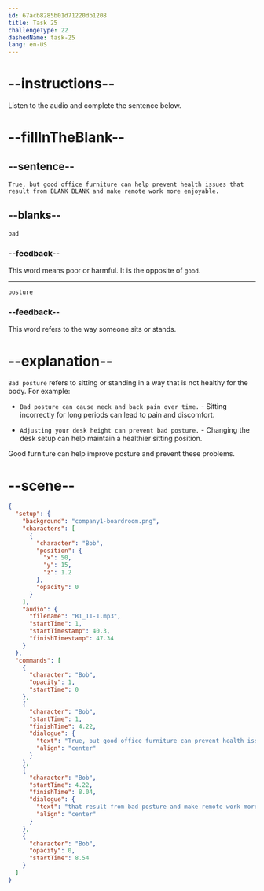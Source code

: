 ```yaml
---
id: 67acb8285b01d71220db1208
title: Task 25
challengeType: 22
dashedName: task-25
lang: en-US
---
```


<!-- (Audio) Bob: True, but good office furniture can help prevent health issues that result from bad posture and make remote work more enjoyable. -->

# --instructions--

Listen to the audio and complete the sentence below.

# --fillInTheBlank--

## --sentence--

`True, but good office furniture can help prevent health issues that result from BLANK BLANK and make remote work more enjoyable.`

## --blanks--

`bad`

### --feedback--

This word means poor or harmful. It is the opposite of `good`.

---

`posture`

### --feedback--

This word refers to the way someone sits or stands.

# --explanation--

`Bad posture` refers to sitting or standing in a way that is not healthy for the body. For example:

- `Bad posture can cause neck and back pain over time.` - Sitting incorrectly for long periods can lead to pain and discomfort.

- `Adjusting your desk height can prevent bad posture.` - Changing the desk setup can help maintain a healthier sitting position.

Good furniture can help improve posture and prevent these problems.

# --scene--

```json
{
  "setup": {
    "background": "company1-boardroom.png",
    "characters": [
      {
        "character": "Bob",
        "position": {
          "x": 50,
          "y": 15,
          "z": 1.2
        },
        "opacity": 0
      }
    ],
    "audio": {
      "filename": "B1_11-1.mp3",
      "startTime": 1,
      "startTimestamp": 40.3,
      "finishTimestamp": 47.34
    }
  },
  "commands": [
    {
      "character": "Bob",
      "opacity": 1,
      "startTime": 0
    },
    {
      "character": "Bob",
      "startTime": 1,
      "finishTime": 4.22,
      "dialogue": {
        "text": "True, but good office furniture can prevent health issues",
        "align": "center"
      }
    },
    {
      "character": "Bob",
      "startTime": 4.22,
      "finishTime": 8.04,
      "dialogue": {
        "text": "that result from bad posture and make remote work more enjoyable.",
        "align": "center"
      }
    },
    {
      "character": "Bob",
      "opacity": 0,
      "startTime": 8.54
    }
  ]
}
```
